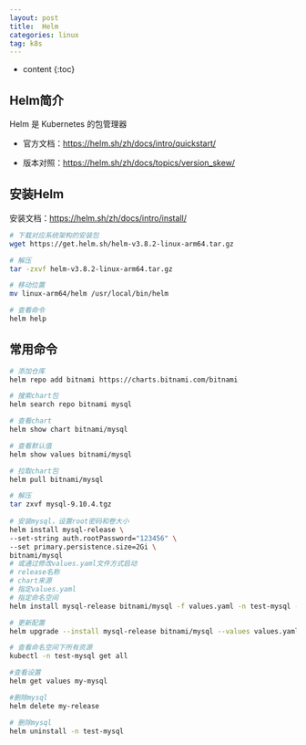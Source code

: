 ```yaml
---
layout: post
title:  Helm
categories: linux
tag: k8s
---
```



* content
{:toc}


## Helm简介

Helm 是 Kubernetes 的包管理器

- 官方文档：<a href="https://helm.sh/zh/docs/intro/quickstart/" target="_blank">https://helm.sh/zh/docs/intro/quickstart/</a>

- 版本对照：<a href="https://helm.sh/zh/docs/topics/version_skew/" target="_blank">https://helm.sh/zh/docs/topics/version_skew/</a>



## 安装Helm

安装文档：<a href="https://helm.sh/zh/docs/intro/install/" target="_blank">https://helm.sh/zh/docs/intro/install/</a>

```sh
# 下载对应系统架构的安装包
wget https://get.helm.sh/helm-v3.8.2-linux-arm64.tar.gz

# 解压
tar -zxvf helm-v3.8.2-linux-arm64.tar.gz

# 移动位置
mv linux-arm64/helm /usr/local/bin/helm

# 查看命令
helm help
```

## 常用命令

```sh
# 添加仓库
helm repo add bitnami https://charts.bitnami.com/bitnami

# 搜索chart包
helm search repo bitnami mysql

# 查看chart
helm show chart bitnami/mysql

# 查看默认值
helm show values bitnami/mysql

# 拉取chart包
helm pull bitnami/mysql

# 解压
tar zxvf mysql-9.10.4.tgz
 
# 安装mysql，设置root密码和卷大小
helm install mysql-release \
--set-string auth.rootPassword="123456" \
--set primary.persistence.size=2Gi \
bitnami/mysql
# 或通过修改values.yaml文件方式启动
# release名称
# chart来源
# 指定values.yaml
# 指定命名空间
helm install mysql-release bitnami/mysql -f values.yaml -n test-mysql --create-namespace

# 更新配置
helm upgrade --install mysql-release bitnami/mysql --values values.yaml -n test-mysql

# 查看命名空间下所有资源
kubectl -n test-mysql get all

#查看设置
helm get values my-mysql

#删除mysql
helm delete my-release

# 删除mysql
helm uninstall -n test-mysql
```
